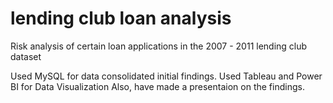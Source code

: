 # lending club loan analysis
Risk analysis of certain loan applications in the 2007 - 2011 lending club dataset

Used MySQL for data consolidated initial findings. Used Tableau and Power BI for Data Visualization
Also, have made a presentaion on the findings.
